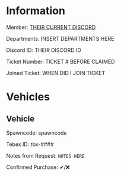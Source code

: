 # Information

Member: <a href="discord.com/users/USER ID"> THEIR CURRENT DISCORD</a> 

Departments: INSERT DEPARTMENTS HERE

Discord ID: THEIR DISCORD ID

Ticket Number: TICKET # BEFORE CLAIMED

Joined Ticket: WHEN DID I JOIN TICKET
# Vehicles

## Vehicle #
Spawncode: spawncode

Tebex ID: tbx-####

Notes from Request: ``NOTES HERE``

Confirmed Purchase: ✔/❌
